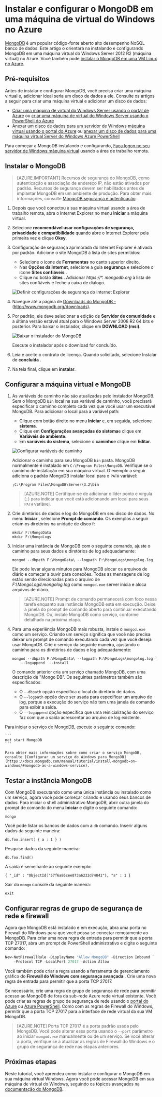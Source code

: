 <properties
    pageTitle="Instalar o MongoDB em um máquina virtual do Windows | Microsoft Azure"
    description="Saiba como instalar MongoDB em uma VM Azure executando o Windows Server 2012 R2 criados com o modelo de implantação do Gerenciador de recursos."
    services="virtual-machines-windows"
    documentationCenter=""
    authors="iainfoulds"
    manager="timlt"
    editor=""/>

<tags
    ms.service="virtual-machines-windows"
    ms.workload="infrastructure-services"
    ms.tgt_pltfrm="vm-windows"
    ms.devlang="na"
    ms.topic="article"
    ms.date="10/04/2016"
    ms.author="iainfou"/>

# <a name="install-and-configure-mongodb-on-a-windows-vm-in-azure"></a>Instalar e configurar o MongoDB em uma máquina de virtual do Windows no Azure
[MongoDB](http://www.mongodb.org) é um popular código-fonte aberto alto desempenho NoSQL banco de dados. Este artigo o orientará na instalando e configurando MongoDB em uma máquina virtual do Windows Server 2012 R2 (máquina virtual) no Azure. Você também pode [instalar o MongoDB em uma VM Linux no Azure](virtual-machines-linux-install-mongodb.md).


## <a name="prerequisites"></a>Pré-requisitos

Antes de instalar e configurar MongoDB, você precisa criar uma máquina virtual e, adicionar ideal seria um disco de dados a ele. Consulte os artigos a seguir para criar uma máquina virtual e adicionar um disco de dados:

- [Criar uma máquina de virtual do Windows Server usando o portal de Azure](virtual-machines-windows-hero-tutorial.md) ou [criar uma máquina de virtual do Windows Server usando o PowerShell do Azure](virtual-machines-windows-ps-create.md)
- [Anexar um disco de dados para um servidor de Windows máquina virtual usando o portal do Azure](virtual-machines-windows-attach-disk-portal.md) ou [anexar um disco de dados para uma máquina virtual Server do Windows Azure PowerShell](https://msdn.microsoft.com/library/mt603673.aspx)
    
Para começar a MongoDB instalando e configurando, [Faça logon no seu servidor de Windows máquina virtual](virtual-machines-windows-connect-logon.md) usando a área de trabalho remota.


## <a name="install-mongodb"></a>Instalar o MongoDB

> [AZURE.IMPORTANT] Recursos de segurança do MongoDB, como autenticação e associação de endereço IP, não estão ativados por padrão. Recursos de segurança devem ser habilitados antes de implantar MongoDB em um ambiente de produção. Para obter mais informações, consulte [MongoDB segurança e autenticação](http://www.mongodb.org/display/DOCS/Security+and+Authentication).

1. Depois que você conectou à sua máquina virtual usando a área de trabalho remota, abra o Internet Explorer no menu **Iniciar** a máquina virtual.

2. Selecione **recomendável usar configurações de segurança, privacidade e compatibilidade** quando abre o Internet Explorer pela primeira vez e clique **Okey**.

3. Configuração de segurança aprimorada do Internet Explorer é ativada por padrão. Adicione o site MongoDB à lista de sites permitidos:

    - Selecione o ícone de **Ferramentas** no canto superior direito.
    - Nas **Opções da Internet**, selecione a guia **segurança** e selecione o ícone **Sites confiáveis** .
    - Clique no botão **Sites** . Adicionar _https://\*. mongodb.org_ à lista de sites confiáveis e feche a caixa de diálogo.

    ![Definir configurações de segurança do Internet Explorer](./media/virtual-machines-windows-install-mongodb/configure-internet-explorer-security.png)

4. Navegue até a página de [Downloads do MongoDB -](http://www.mongodb.org/downloads) (http://www.mongodb.org/downloads).

5. Por padrão, ele deve selecionar a edição de **Servidor de comunidade** e a última versão estável atual para o Windows Server 2008 R2 64 bits e posterior. Para baixar o instalador, clique em **DOWNLOAD (msi)**.

    ![Baixar o instalador do MongoDB](./media/virtual-machines-windows-install-mongodb/download-mongodb.png)

    Execute o instalador após o download for concluído.

6. Leia e aceite o contrato de licença. Quando solicitado, selecione Instalar de **concluída** .

7. Na tela final, clique em **instalar**.


## <a name="configure-the-vm-and-mongodb"></a>Configurar a máquina virtual e MongoDB

1. As variáveis de caminho não são atualizadas pelo instalador MongoDB. Sem o MongoDB `bin` local na sua variável de caminho, você precisará especificar o caminho completo cada vez que você usar um executável MongoDB. Para adicionar o local para a variável path:

    - Clique com botão direito no menu **Iniciar** e, em seguida, selecione **sistema**.
    - Clique em **Configurações avançadas do sistema**e clique em **Variáveis de ambiente**.
    - Em **variáveis do sistema**, selecione o **caminho**e clique em **Editar**.

    ![Configurar variáveis de caminho](./media/virtual-machines-windows-install-mongodb/configure-path-variables.png)

    Adicionar o caminho para seu MongoDB `bin` pasta. MongoDB normalmente é instalado em `C:\Program Files\MongoDB`. Verifique se o caminho de instalação em sua máquina virtual. O exemplo a seguir adiciona o padrão MongoDB instalar local para o `PATH` variável:

    ```
    ;C:\Program Files\MongoDB\Server\3.2\bin
    ```

    > [AZURE.NOTE] Certifique-se de adicionar o líder ponto e vírgula (`;`) para indicar que você está adicionando um local para seus `PATH` variável.

2. Crie diretórios de dados e log do MongoDB em seu disco de dados. No menu **Iniciar** , selecione **Prompt de comando**. Os exemplos a seguir criam os diretórios na unidade de disco f:

    ```
    mkdir F:\MongoData
    mkdir F:\MongoLogs
    ```

3. Iniciar uma instância de MongoDB com o seguinte comando, ajuste o caminho para seus dados e diretórios de log adequadamente:

    ```
    mongod --dbpath F:\MongoData\ --logpath F:\MongoLogs\mongolog.log
    ```

    Ele pode levar alguns minutos para MongoDB alocar os arquivos de diário e começar a ouvir para conexões. Todas as mensagens de log estão sendo direcionadas para o arquivo de *F:\MongoLogs\mongolog.log* como `mongod.exe` server inicia e aloca arquivos de diário.

    > [AZURE.NOTE] Prompt de comando permanecerá com foco nessa tarefa enquanto sua instância MongoDB está em execução. Deixe a janela do prompt de comando aberto para continuar executando MongoDB. Ou, instale MongoDB como serviço, conforme detalhado na próxima etapa.

4. Para uma experiência MongoDB mais robusta, instale o `mongod.exe` como um serviço. Criando um serviço significa que você não precisa deixar um prompt de comando executando cada vez que você deseja usar MongoDB. Crie o serviço da seguinte maneira, ajustando o caminho para os diretórios de dados e log adequadamente:

    ```
    mongod --dbpath F:\MongoData\ --logpath F:\MongoLogs\mongolog.log `
        --logappend  --install
    ```

    O comando anterior cria um serviço chamado MongoDB, com uma descrição de "Mongo DB". Os seguintes parâmetros também são especificados:

    - O `--dbpath` opção especifica o local do diretório de dados.
    - O `--logpath` opção deve ser usada para especificar um arquivo de log, porque a execução do serviço não tem uma janela de comando para exibir a saída.
    - O `--logappend` opção especifica que uma reinicialização do serviço faz com que a saída acrescentar ao arquivo de log existente.

  Para iniciar o serviço de MongoDB, execute o seguinte comando:

    ```
    net start MongoDB
    ```

    Para obter mais informações sobre como criar o serviço MongoDB, consulte [Configurar um serviço do Windows para MongoDB](https://docs.mongodb.com/manual/tutorial/install-mongodb-on-windows/#mongodb-as-a-windows-service).

## <a name="test-the-mongodb-instance"></a>Testar a instância MongoDB

Com MongoDB executando como uma única instância ou instalado como um serviço, agora você pode começar criando e usando seus bancos de dados. Para iniciar o shell administrativo MongoDB, abrir outra janela do prompt de comando do menu **Iniciar** e digite o seguinte comando:

```
mongo  
```

Você pode listar os bancos de dados com a `db` comando. Inserir alguns dados da seguinte maneira:

```
db.foo.insert( { a : 1 } )
```

Pesquise dados da seguinte maneira:

```
db.foo.find()
```

A saída é semelhante ao seguinte exemplo:

```
{ "_id" : "ObjectId("57f6a86cee873a6232d74842"), "a" : 1 }
```

Sair do `mongo` console da seguinte maneira:

```
exit
```

## <a name="configure-firewall-and-network-security-group-rules"></a>Configurar regras de grupo de segurança de rede e firewall
Agora que MongoDB está instalado e em execução, abra uma porta no Firewall do Windows para que você possa se conectar remotamente ao MongoDB. Para criar uma nova regra de entrada para permitir que a porta TCP 27017, abra um prompt de PowerShell administrativo e digite o seguinte comando:

```powerShell
New-NetFirewallRule -DisplayName "Allow MongoDB" -Direction Inbound `
    -Protocol TCP -LocalPort 27017 -Action Allow
```

Você também pode criar a regra usando a ferramenta de gerenciamento gráfico do **Firewall do Windows com segurança avançada** . Crie uma nova regra de entrada para permitir que a porta TCP 27017.

Se necessário, crie uma regra de grupo de segurança de rede para permitir acesso ao MongoDB de fora da sub-rede Azure rede virtual existente. Você pode criar as regras de grupo de segurança de rede usando o [portal do Azure](virtual-machines-windows-nsg-quickstart-portal.md) ou [Azure PowerShell](virtual-machines-windows-nsg-quickstart-powershell.md). Como com as regras de Firewall do Windows, permitir que a porta TCP 27017 para a interface de rede virtual da sua VM MongoDB.

> [AZURE.NOTE] Porta TCP 27017 é a porta padrão usada pelo MongoDB. Você pode alterar essa porta usando o `--port` parâmetro ao iniciar `mongod.exe` manualmente ou de um serviço. Se você alterar a porta, verifique se a atualizar as regras de Firewall do Windows e o grupo de segurança de rede nas etapas anteriores.


## <a name="next-steps"></a>Próximas etapas
Neste tutorial, você aprendeu como instalar e configurar o MongoDB em sua máquina virtual Windows. Agora você pode acessar MongoDB em sua máquina de virtual do Windows, seguindo os tópicos avançados na [documentação do MongoDB](https://docs.mongodb.com/manual/).
